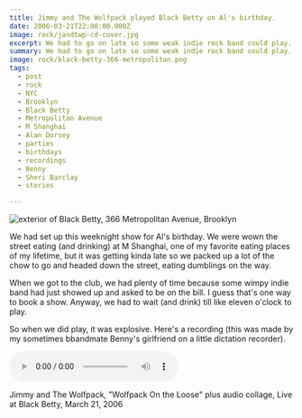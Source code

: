 ```yaml
---
title: Jimmy and The Wolfpack played Black Betty on Al's birthday.
date: 2006-03-21T22:00:00.000Z
image: rock/jandtwp-cd-cover.jpg
excerpt: We had to go on late so some weak indie rock band could play. That was a bad idea on the club's part.
summary: We had to go on late so some weak indie rock band could play. That was a bad idea on the club's part.
image: rock/black-betty-366-metropolitan.png
tags:
  - post
  - rock
  - NYC
  - Brooklyn
  - Black Betty
  - Metropolitan Avenue
  - M Shanghai
  - Alan Dorsey
  - parties
  - birthdays
  - recordings
  - Benny
  - Sheri Barclay
  - stories

---
```


![exterior of Black Betty, 366 Metropolitan Avenue, Brooklyn](/static/img/rock/black-betty-366-metropolitan.png)

We had set up this weeknight show for Al's birthday. We were wown the street eating (and drinking) at M Shanghai, one of my favorite eating places of my lifetime, but it was getting kinda late so we packed up a lot of the chow to go and headed down the street, eating dumblings on the way.

When we got to the club, we had plenty of time because some wimpy indie band had just showed up and asked to be on the bill. I guess that's one way to book a show. Anyway, we had to wait (and drink) till like eleven o'clock to play.

So when we did play, it was explosive. Here's a recording (this was made by my sometimes bbandmate Benny's girlfriend on a little dictation recorder).

<audio src="/static/audio/Wolfpack-On-The-Loose-live-at-Black-Betty-March-21-2006.mp3" autobuffer autoloop loop controls></audio>

Jimmy and The Wolfpack, "Wolfpack On the Loose" plus audio collage, Live at Black Betty, March 21, 2006